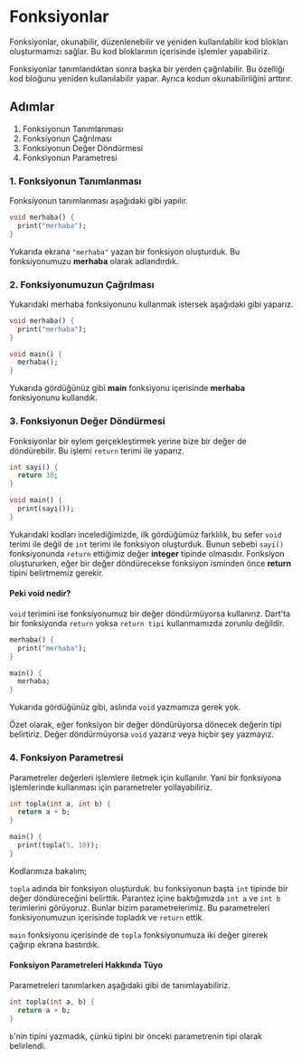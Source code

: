 # Fonksiyonlar

Fonksiyonlar, okunabilir, düzenlenebilir ve yeniden kullanılabilir kod blokları oluşturmamızı sağlar. Bu kod bloklarının içerisinde işlemler yapabiliriz.

Fonksiyonlar tanımlandıktan sonra başka bir yerden çağrılabilir. Bu özelliği kod bloğunu yeniden kullanılabilir yapar. Ayrıca kodun okunabilirliğini arttırır.

## Adımlar 

1. Fonksiyonun Tanımlanması
2. Fonksiyonun Çağrılması
3. Fonksiyonun Değer Döndürmesi
4. Fonksiyonun Parametresi

### 1. Fonksiyonun Tanımlanması

Fonksiyonun tanımlanması aşağıdaki gibi yapılır.

```dart
void merhaba() {
  print("merhaba");
}
```

Yukarıda ekrana `"merhaba"` yazan bir fonksiyon oluşturduk. Bu fonksiyonumuzu **merhaba** olarak adlandırdık.

### 2. Fonksiyonumuzun Çağrılması

Yukarıdaki merhaba fonksiyonunu kullanmak istersek aşağıdaki gibi yaparız.

```dart
void merhaba() {
  print("merhaba");
}

void main() {
  merhaba();
}
```

Yukarıda gördüğünüz gibi **main** fonksiyonu içerisinde **merhaba** fonksiyonunu kullandık.

### 3. Fonksiyonun Değer Döndürmesi

Fonksiyonlar bir eylem gerçekleştirmek yerine bize bir değer de döndürebilir. Bu işlemi `return` terimi ile yaparız.

```dart
int sayi() {
  return 10;
}

void main() {
  print(sayi());
}
```

Yukarıdaki kodları incelediğimizde, ilk gördüğümüz farklılık, bu sefer `void` terimi ile değil de `int` terimi ile fonksiyon oluşturduk. Bunun sebebi `sayi()` fonksiyonunda `return` ettiğimiz değer **integer** tipinde olmasıdır. Fonksiyon oluştururken, eğer bir değer döndürecekse fonksiyon isminden önce **return** tipini belirtmemiz gerekir.

#### Peki void nedir?

`void` terimini ise fonksiyonumuz bir değer döndürmüyorsa kullanırız. Dart'ta bir fonksiyonda `return` yoksa `return tipi` kullanmamızda zorunlu değildir.

```dart
merhaba() {
  print("merhaba");
}

main() {
  merhaba;
}
```

Yukarıda gördüğünüz gibi, aslında `void` yazmamıza gerek yok.

Özet olarak, eğer fonksiyon bir değer döndürüyorsa dönecek değerin tipi belirtiriz. Değer döndürmüyorsa `void` yazarız veya hiçbir şey yazmayız.

### 4. Fonksiyon Parametresi

Parametreler değerleri işlemlere iletmek için kullanılır. Yani bir fonksiyona işlemlerinde kullanması için parametreler yollayabiliriz.

```dart
int topla(int a, int b) {
  return a + b;
}

main() {
  print(topla(5, 10));
}
```

Kodlarımıza bakalım;

`topla` adında bir fonksiyon oluşturduk. bu fonksiyonun başta `int` tipinde bir değer döndüreceğini belirttik. Parantez içine baktığımızda `int a` ve `int b` terimlerini görüyoruz. Bunlar bizim parametrelerimiz. Bu parametreleri fonksiyonumuzun içerisinde topladık ve `return` ettik.

`main` fonksiyonu içerisinde de `topla` fonksiyonumuza iki değer girerek çağırıp ekrana bastırdık.

#### Fonksiyon Parametreleri Hakkında Tüyo

Parametreleri tanımlarken aşağıdaki gibi de tanımlayabiliriz.

```dart
int topla(int a, b) {
  return a + b;
}
```

`b`'nin tipini yazmadık, çünkü tipini bir önceki parametrenin tipi olarak belirlendi.

